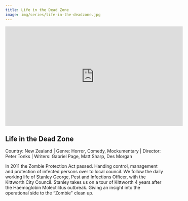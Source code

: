 ```yaml
---
title: Life in the Dead Zone
image: img/series/life-in-the-deadzone.jpg
---
```

<iframe width="560" height="315" src="https://www.youtube.com/embed/ybWDMmuXxjk?controls=1" frameborder="0" allow="accelerometer; autoplay; encrypted-media; gyroscope; picture-in-picture" allowfullscreen></iframe>

## Life in the Dead Zone
Country: New Zealand | Genre: Horror, Comedy, Mockumentary | Director: Peter Tonks | Writers: Gabriel Page, Matt Sharp, Des Morgan

In 2011 the Zombie Protection Act passed. Handing control, management and protection of infected persons over to local council. We follow the daily working life of Stanley George, Pest and Infections Officer, with the Kittworth City Council. Stanley takes us on a tour of Kittworth 4 years after the Haemoglobin Molectilitus outbreak. Giving an insight into the operational side to the “Zombie" clean up. 